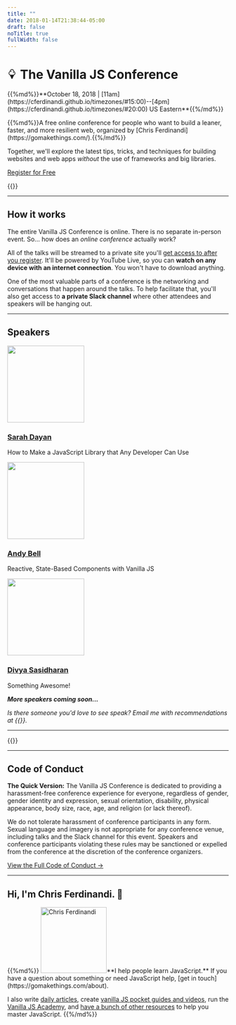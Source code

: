 ```yaml
---
title: ""
date: 2018-01-14T21:38:44-05:00
draft: false
noTitle: true
fullWidth: false
---
```


<h1 class="text-xlarge margin-bottom-small"><svg xmlns="http://www.w3.org/2000/svg" style="height:.8em;width:.8em"  viewBox="0 0 16 16"><title></title><path fill="currentColor" d="M13 6.5a3.506 3.506 0 0 0-2.004-3.164C10.91 1.482 9.375 0 7.5 0S4.09 1.482 4.004 3.336A3.504 3.504 0 0 0 2 6.5c0 1.446.882 2.69 2.136 3.223l2.915 5.996a.5.5 0 0 0 .9 0l2.915-5.996A3.506 3.506 0 0 0 13.002 6.5zM9.5 9h-4C4.122 9 3 7.878 3 6.5a2.503 2.503 0 0 1 3.333-2.358.5.5 0 1 0 .333-.943 3.499 3.499 0 0 0-1.622-.169A2.504 2.504 0 0 1 7.499 1a2.502 2.502 0 0 1 1.863 4.167.5.5 0 1 0 .745.666c.367-.41.629-.897.77-1.419A2.506 2.506 0 0 1 11.998 6.5c0 1.378-1.121 2.5-2.5 2.5z"/></svg> The Vanilla JS Conference</h1>

<p class="text-large margin-bottom-small">{{%md%}}**October 18, 2018 | [11am](https://cferdinandi.github.io/timezones/#15:00)--[4pm](https://cferdinandi.github.io/timezones/#20:00) US Eastern**{{%/md%}}</p>

<p class="text-large">{{%md%}}A free online conference for people who want to build a leaner, faster, and more resilient&nbsp;web, organized by [Chris Ferdinandi](https://gomakethings.com/).{{%/md%}}</p>

Together, we'll explore the latest tips, tricks, and techniques for building websites and web apps *without* the use of frameworks and big libraries.

<a class="btn btn-large" href="#attend">Register for Free</a>

{{<cta for="conference">}}

<hr class="line-secondary">

## How it works

The entire Vanilla JS Conference is online. There is no separate in-person event. So... how does an _online conference_ actually work?

All of the talks will be streamed to a private site you'll [get access to after you register](#attend). It'll be powered by YouTube Live, so you can **watch on any device with an internet connection**. You won't have to download anything.

One of the most valuable parts of a conference is the networking and conversations that happen around the talks. To help facilitate that, you'll also get access to **a private Slack channel** where other attendees and speakers will be hanging out.


<hr class="line-clear">

## Speakers

<div class="row text-center">
	<div class="grid-third">
		<a href="/speakers/sarah-dayan">
			<img class="img-circle" height="175" width="175" src="/img/2018/sarah-dayan.jpg">
			<h3 class="padding-top-small no-margin-bottom">Sarah Dayan</h3>
		</a>
		<p>How to Make a JavaScript Library that Any Developer Can Use</p>
	</div>
	<div class="grid-third">
		<a href="/speakers/andy-bell">
			<img class="img-circle" height="175" width="175" src="/img/2018/andy-bell.jpg">
			<h3 class="padding-top-small no-margin-bottom">Andy Bell</h3>
		</a>
		<p>Reactive, State-Based Components with Vanilla&nbsp;JS</p>
	</div>
	<div class="grid-third">
		<a href="/speakers/divya-sasidharan">
			<img class="img-circle" height="175" width="175" src="/img/2018/divya-sasidharan.jpg">
			<h3 class="padding-top-small no-margin-bottom">Divya Sasidharan</h3>
		</a>
		<p>Something Awesome!</p>
	</div>
</div>

**_More speakers coming soon..._**

*Is there someone you'd love to see speak? Email me with recommendations at {{<email>}}.*


<hr class="line-clear">

{{<mailchimp intro="true">}}


<hr class="line-clear">

## Code of Conduct

**The Quick Version:** The Vanilla JS Conference is dedicated to providing a harassment-free conference experience for everyone, regardless of gender, gender identity and expression, sexual orientation, disability, physical appearance, body size, race, age, and religion (or lack thereof).

We do not tolerate harassment of conference participants in any form. Sexual language and imagery is not appropriate for any conference venue, including talks and the Slack channel for this event. Speakers and conference participants violating these rules may be sanctioned or expelled from the conference at the discretion of the conference organizers.

<a href="/code-of-conduct">View the Full Code of Conduct &rarr;</a>


<hr class="line-clear">

## Hi, I'm Chris Ferdinandi. 👋

<div class="clearfix">
{{%md%}}
<img src="/img/chris-ferdinandi-high-res.jpg" alt="Chris Ferdinandi" width="150" height="150" class="img-circle alignleft margin-bottom">**I help people learn JavaScript.** If you have a question about something or need JavaScript help, [get&nbsp;in&nbsp;touch](https://gomakethings.com/about).

I also write [daily articles](https://gomakethings.com/articles/), create [vanilla JS pocket guides and videos](https://vanillajsguides.com), run the [Vanilla JS Academy](https://vanillajsacademy.com), and [have a bunch of other resources](https://gomakethings.com/resources/) to help you master JavaScript.
{{%/md%}}
</div>